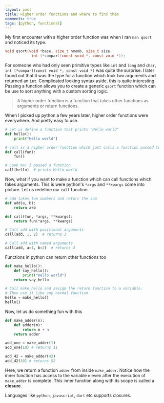 ```yaml
---
layout: post
title: Higher order functions and where to find them
comments: true
tags: [python, functional]
---
```

My first encounter with a higher order function was when I ran `man qsort` and noticed its type.

```c
void qsort(void *base, size_t nmemb, size_t size,
            int (*compar)(const void *, const void *));
```

For someone who had only seen primitive types like `int` and `long` and `char`, `int (*compar)(const void *, const void *)` was quite the surprise.
I later found out that it was the type for a function which took two arguments and returned an `int`. Complicated looking syntax aside, this is quite interesting. Passing a function allows you to create a generic `qsort` function which can be use to sort anything with a custom sorting logic.

> A higher order function is a function that takes other functions as arguments or return functions.

When I picked up python a few years later, higher order functions were everywhere. And pretty easy to use.

```python
# Let us define a function that prints "Hello world"
def hello():
    print("Hello world")

# call is a higher order function which just calls a function passed to it without arguments
def call(fun):
    fun()

# Look ma! I passed a function
call(hello)  # prints Hello world
```

Now, what if you want to make a function which can call functions which takes arguments. This is were python's `*args` and `**kwargs` come into picture. Let us redefine our `call` function.

```python
# add takes two numbers and return the sum
def add(a, b):
    return a+b

def call(fun, *args, **kwargs):
    return fun(*args, **kwargs)

# Call add with positional arguments
call(add, 1, 2)  # returns 3

# Call add with named arguments
call(add, a=1, b=2)  # returns 3
```

Functions in python can return other functions too

```python
def make_hello():
    def say_hello():
        print("Hello world")
    return say_hello

# Call make_hello and assign the return function to a variable.
# Then use it like any normal function
hello = make_hello()
hello()
```
Now, let us do something fun with this

```python
def make_adder(n):
    def adder(m):
        return m + n
    return adder

add_one = make_adder(1)
add_one(10) # returns 11

add_42 = make_adder(42)
add_42(10) # returns 52
```
Here, we return a function `adder` from inside `make_adder`. Notice how the inner function has access to the variable `n` even after the execution of `make_adder` is complete. This inner function along with its scope is called a __closure__.

Languages like `python`, `javascript`, `dart` etc supports closures.
